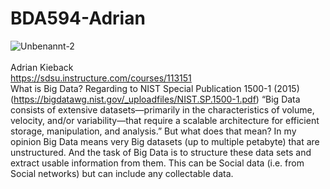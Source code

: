 # BDA594-Adrian

![Unbenannt-2](https://user-images.githubusercontent.com/112512547/187539372-4ae5dfc1-57a1-4082-9231-c123b55cac69.JPG)<br />
<br />
Adrian Kieback<br />
https://sdsu.instructure.com/courses/113151 <br />
What is Big Data? Regarding to NIST Special Publication 1500-1 (2015)(https://bigdatawg.nist.gov/_uploadfiles/NIST.SP.1500-1.pdf) “Big Data consists of 
extensive datasets—primarily in the characteristics of volume, 
velocity, and/or variability—that require a scalable architecture for efficient storage, manipulation, and analysis.” 
But what does that mean? In my opinion Big Data means very Big datasets (up to multiple petabyte) that are unstructured. And the task of Big Data is to 
structure these data sets and extract usable information from them. This can be Social data (i.e. from Social networks) but can include any collectable data.
